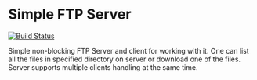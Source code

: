 # Simple FTP Server

[![Build Status](https://travis-ci.org/wackloner/JavaSPbAU.svg?branch=ftp)](https://travis-ci.org/wackloner/JavaSPbAU)

Simple non-blocking FTP Server and client for working with it. One can list all the files in specified directory on server or download one of the files. Server supports multiple clients handling at the same time.